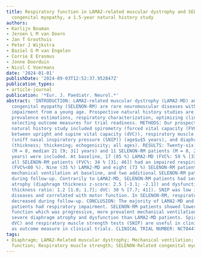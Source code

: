 ```yaml
---
title: Respiratory function in LAMA2-related muscular dystrophy and SELENON-related
  congenital myopathy, a 1.5-year natural history study
authors:
- Karlijn Bouman
- Jeroen L M van Doorn
- Jan T Groothuis
- Peter J Wijkstra
- Baziel G M van Engelen
- Corrie E Erasmus
- Jonne Doorduin
- Nicol C Voermans
date: '2024-01-01'
publishDate: '2024-09-03T12:52:37.952847Z'
publication_types:
- article-journal
publication: '*Eur. J. Paediatr. Neurol.*'
abstract: 'INTRODUCTION: LAMA2-related muscular dystrophy (LAMA2-MD) and SELENON(SEPN1)-related
  congenital myopathy (SELENON-RM) are rare neuromuscular diseases with respiratory
  impairment from a young age. Prospective natural history studies are needed for
  prevalence estimations, respiratory characterization, optimizing clinical care and
  selecting outcome measures for trial readiness. METHODS: Our prospective 1.5-year
  natural history study included spirometry (forced vital capacity (FVC); difference
  between upright and supine vital capacity (dVC)), respiratory muscle strength tests
  (sniff nasal inspiratory pressure (SNIP)) (age$≥$5 years), and diaphragm ultrasound
  (thickness; thickening; echogenicity; all ages). RESULTS: Twenty-six LAMA2-MD patients
  (M = 8, median 21 [9; 31] years) and 11 SELENON-RM patients (M = 8, 20 [10; 33]
  years) were included. At baseline, 17 (85 %) LAMA2-MD (FVC%: 59 % [33; 68]) and
  all SELENON-RM patients (FVC%: 34 % [31; 46]) had an impaired respiratory function
  (FVC%<80 %). Nine (35 %) LAMA2-MD and eight (73 %) SELENON-RM patients received
  mechanical ventilation at baseline, and two additional SELENON-RM patients started
  during follow-up. Contrarily to LAMA2-MD, SELENON-RM patients had severe diaphragm
  atrophy (diaphragm thickness z-score: 2.5 [-3.1; -2.1]) and dysfunction (diaphragm
  thickness ratio: 1.2 [1.0; 1.7]; dVC: 30 % [7.7; 41]). SNIP was low in both neuromuscular
  diseases and correlated with motor function. In SELENON-RM, respiratory function
  decreased during follow-up. CONCLUSION: The majority of LAMA2-MD and all SELENON-RM
  patients had respiratory impairment. SELENON-RM patients showed lower respiratory
  function which was progressive, more prevalent mechanical ventilation, and more
  severe diaphragm atrophy and dysfunction than LAMA2-MD patients. Spirometry (FVC%,
  dVC) and respiratory muscle strength tests (SNIP) are useful in clinical care and
  as outcome measure in clinical trials. CLINICAL TRIAL NUMBER: NCT04478981.'
tags:
- Diaphragm; LAMA2-Related muscular dystrophy; Mechanical ventilation; Respiratory
  function; Respiratory muscle strength; SELENON-Related congenital myopathy
---
```


